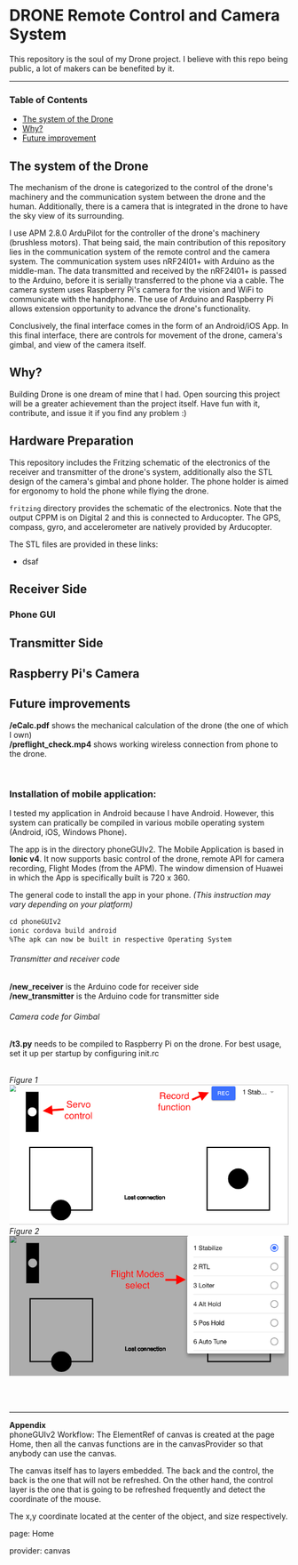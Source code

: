 # DRONE Remote Control and Camera System

This repository is the soul of my Drone project. I believe with this repo being public, a lot of makers can be benefited by it.

---
### Table of Contents  
- [The system of the Drone](#the-system-of-the-drone)  
- [Why?](#why)
- [Future improvement](#emphasis)  

## The system of the Drone
The mechanism of the drone is categorized to the control of the drone's machinery and the communication system between the drone and the human. Additionally, there is a camera that is integrated in the drone to have the sky view of its surrounding.

I use APM 2.8.0 ArduPilot for the controller of the drone's machinery (brushless motors). That being said, the main contribution of this repository lies in the communication system of the remote control and the camera system. The communication system uses nRF24l01+ with Arduino as the middle-man. The data transmitted and received by the nRF24l01+ is passed to the Arduino, before it is serially transferred to the phone via a cable. The camera system uses Raspberry Pi's camera for the vision and WiFi to communicate with the handphone. The use of Arduino and Raspberry Pi allows extension opportunity to advance the drone's functionality.

Conclusively, the final interface comes in the form of an Android/iOS App. In this final interface, there are controls for movement of the drone, camera's gimbal, and view of the camera itself.


## Why?

Building Drone is one dream of mine that I had. Open sourcing this project will be a greater achievement than the project itself. Have fun with it, contribute, and issue it if you find any problem :)

## Hardware Preparation
This repository includes the Fritzing schematic of the electronics of the receiver and transmitter of the drone's system, additionally also the STL design of the camera's gimbal and phone holder. The phone holder is aimed for ergonomy to hold the phone while flying the drone.

`fritzing` directory provides the schematic of the electronics. Note that the output CPPM is on Digital 2 and this is connected to Arducopter. The GPS, compass, gyro, and accelerometer are natively provided by Arducopter.

The STL files are provided in these links: 
- dsaf

## Receiver Side

### Phone GUI

## Transmitter Side

## Raspberry Pi's Camera

## Future improvements
<b>/eCalc.pdf</b> shows the mechanical calculation of the drone (the one of which I own) <br />
<b>/preflight_check.mp4</b> shows working wireless connection from phone to the drone.</b>

<br />

<h3>Installation of mobile application:</h3>
I tested my application in Android because I have Android. However, this system can pratically be compiled in various mobile operating system (Android, iOS, Windows Phone). <br />

The app is in the directory phoneGUIv2. The Mobile Application is based in <b>Ionic v4</b>. It now supports basic control of the drone, remote API for camera recording, Flight Modes (from the APM). The window dimension of Huawei in which the App is specifically built is 720 x 360.

The general code to install the app in your phone. <i>(This instruction may vary depending on your platform)</i>
```
cd phoneGUIv2
ionic cordova build android
%The apk can now be built in respective Operating System
```

<h6>Transmitter and receiver code</h6>
<b>/new_receiver</b> is the Arduino code for receiver side <br />
<b>/new_transmitter</b> is the Arduino code for transmitter side

<h6>Camera code for Gimbal</h6>
<b>/t3.py</b> needs to be compiled to Raspberry Pi on the drone. For best usage, set it up per startup by configuring init.rc
<br />
<br />

<i>Figure 1 <br />
![Screenshot](./assets/fig1.png)
<br />
Figure 2 <br /></i>
![Screenshot](./assets/fig2.png)

<br />
<br />

<hr />
<b>Appendix</b>
<br />
phoneGUIv2 Workflow:
The ElementRef of canvas is created at the page Home, then all the canvas functions are in the canvasProvider so that anybody can use the canvas.

The canvas itself has to layers embedded. The back and the control, the back is the one that will not be refreshed. On the other hand, the control layer is the one that is going to be refreshed frequently and detect the coordinate of the mouse.

The x,y coordinate located at the center of the object, and size respectively.

page:
Home

provider:
canvas
